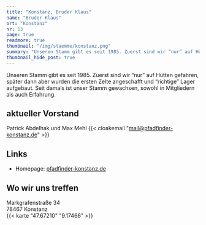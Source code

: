 ```yaml
---
title: "Konstanz, Bruder Klaus"
name: "Bruder Klaus"
ort: "Konstanz"
nr: 13
page: true
readmore: true
thumbnail: "/img/staemme/konstanz.png"
summary: "Unseren Stamm gibt es seit 1985. Zuerst sind wir “nur” auf Hütten gefahren, später dann aber wurden die ersten Zelte angeschafft und “richtige” Lager aufgebaut. Seit damals ist unser Stamm gewachsen, sowohl in Mitgliedern als auch Erfahrung. Aktueller Vorstand: Patrick Abdelhak und Max Mehl | Homepage: pfadfinder-konstanz.de"
thumbnail_hide_post: true
---
```

Unseren Stamm gibt es seit 1985. Zuerst sind wir “nur” auf Hütten gefahren, später dann aber wurden die ersten Zelte angeschafft und “richtige” Lager aufgebaut. Seit damals ist unser Stamm gewachsen, sowohl in Mitgliedern als auch Erfahrung.

## aktueller Vorstand

Patrick Abdelhak und Max Mehl {{< cloakemail "mail@pfadfinder-konstanz.de" >}}

## Links

* Homepage: [pfadfinder-konstanz.de](https://pfadfinder-konstanz.de)

## Wo wir uns treffen

Markgrafenstraße 34  
78467 Konstanz  
{{< karte "47.67210" "9.17466" >}}
